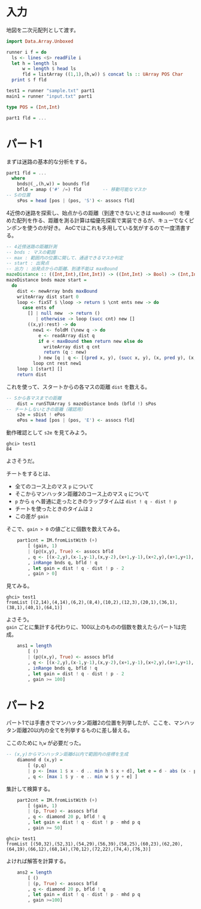 # 入力

地図を二次元配列として渡す。

```haskell
import Data.Array.Unboxed

runner i f = do
  ls <- lines <$> readFile i
  let h = length ls
      w = length $ head ls
      fld = listArray ((1,1),(h,w)) $ concat ls :: UArray POS Char
  print $ f fld

test1 = runner "sample.txt" part1
main1 = runner "input.txt" part1

type POS = (Int,Int)

part1 fld = ...
```

# パート1

まずは迷路の基本的な分析をする。

```haskell
part1 fld = ...
  where
    bnds@(_,(h,w)) = bounds fld
    bfld = amap ('#' /=) fld        -- 移動可能なマスか
-- Sの位置
    sPos = head [pos | (pos, 'S') <- assocs fld]
```

4近傍の迷路を探索し、始点からの距離（到達できないときは `maxBound`）を埋めた配列を作る、距離を測る計算は幅優先探索で実装できるが、キューでなくピンポンを使うのが好き。
AoCではこれも多用している気がするので一度清書する。

```haskell
-- 4近傍迷路の距離計測
-- bnds : マスの範囲
-- max : 範囲内の位置に関して、通過できるマスか判定
-- start : 出発点
-- 出力 : 出発点からの距離、到達不能は maxBound
mazeDistance :: ((Int,Int),(Int,Int)) -> ((Int,Int) -> Bool) -> (Int,Int) -> ST s (STUArray s (Int,Int) Int)
mazeDistance bnds maze start =
  do
    dist <- newArray bnds maxBound
    writeArray dist start 0
    loop <- fixST $ \loop -> return $ \cnt ents new -> do
      case ents of
        [] | null new  -> return ()
           | otherwise -> loop (succ cnt) new []
        ((x,y):rest) -> do
          new1 <- foldM (\new q -> do
            e <- readArray dist q
            if e < maxBound then return new else do
              writeArray dist q cnt
              return (q : new)
            ) new [q | q <- [(pred x, y), (succ x, y), (x, pred y), (x, succ y)], inRange bnds q, maze q]
          loop cnt rest new1
    loop 1 [start] []
    return dist
```

これを使って、スタートからの各マスの距離 `dist` を数える。

```haskell
-- Sから各マスまでの距離
    dist = runSTUArray $ mazeDistance bnds (bfld !) sPos
-- チートしないときの距離（確認用）
    s2e = sDist ! ePos
    ePos = head [pos | (pos, 'E') <- assocs fld]
```

動作確認として `s2e` を見てみよう。

```
ghci> test1
84
```

よさそうだ。

チートをするとは、

- 全てのコース上のマス `p` について
- そこからマンハッタン距離2のコース上のマス `q` について
- `p` から `q` へ普通に走ったときのラップタイムは `dist ! q - dist ! p`
- チートを使ったときのタイムは `2`
- この差が `gain`

そこで、`gain > 0` の値ごとに個数を数えてみる。

```haskell
    part1cnt = IM.fromListWith (+)
        [ (gain, 1)
        | (p@(x,y), True) <- assocs bfld
        , q <- [(x-2,y),(x-1,y-1),(x,y-2),(x+1,y-1),(x+2,y),(x+1,y+1),(x,y+2),(x-1,y+1)]
        , inRange bnds q, bfld ! q
        , let gain = dist ! q - dist ! p - 2
        , gain > 0]
```

見てみる。

```
ghci> test1
fromList [(2,14),(4,14),(6,2),(8,4),(10,2),(12,3),(20,1),(36,1),(38,1),(40,1),(64,1)]
```

よさそう。  
`gain` ごとに集計する代わりに、100以上のものの個数を数えたらパート1は完成。

```haskell
    ans1 = length
        [ ()
        | (p@(x,y), True) <- assocs bfld
        , q <- [(x-2,y),(x-1,y-1),(x,y-2),(x+1,y-1),(x+2,y),(x+1,y+1),(x,y+2),(x-1,y+1)]
        , inRange bnds q, bfld ! q
        , let gain = dist ! q - dist ! p - 2
        , gain >= 100]
```

# パート2

パート1では手書きでマンハッタン距離2の位置を列挙したが、ここを、マンハッタン距離20以内の全てを列挙するものに差し替える。

ここのために `h`,`w` が必要だった。

```haskell
-- (x,y)からマンハッタン距離d以内で範囲内の座標を生成
    diamond d (x,y) =
        [ (p,q)
        | p <- [max 1 $ x - d .. min h $ x + d], let e = d - abs (x - p)
        , q <- [max 1 $ y - e .. min w $ y + e] ]
```

集計して検算する。

```haskell
    part2cnt = IM.fromListWith (+)
        [ (gain, 1)
        | (p, True) <- assocs bfld
        , q <- diamond 20 p, bfld ! q
        , let gain = dist ! q - dist ! p - mhd p q
        , gain >= 50]
```

```
ghci> test1
fromList [(50,32),(52,31),(54,29),(56,39),(58,25),(60,23),(62,20),(64,19),(66,12),(68,14),(70,12),(72,22),(74,4),(76,3)]
```

よければ解答を計算する。

```haskell
    ans2 = length
        [ ()
        | (p, True) <- assocs bfld
        , q <- diamond 20 p, bfld ! q
        , let gain = dist ! q - dist ! p - mhd p q
        , gain >=100]
```
